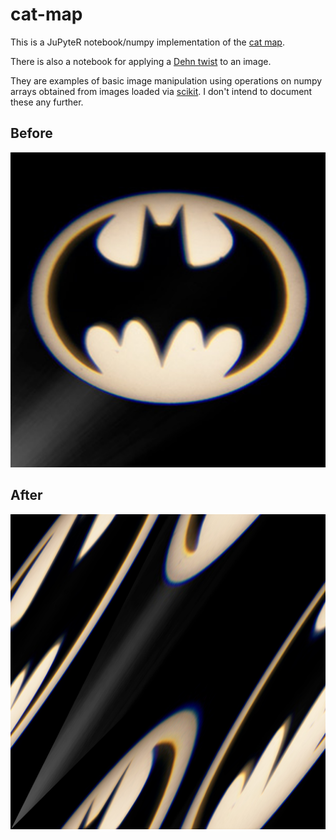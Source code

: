 # cat-map

This is a JuPyteR notebook/numpy implementation of the [cat map](https://en.wikipedia.org/wiki/Arnold%27s_cat_map).

There is also a notebook for applying a [Dehn twist](https://en.wikipedia.org/wiki/Dehn_twist) to an image.


They are examples of basic image manipulation using operations on numpy arrays obtained from images loaded via 
[scikit](http://scikit-image.org/). I don't intend to document these any further.


## Before

![before](https://github.com/macbuse/cat-map/blob/master/batman%20copy.png)

## After

![after](https://github.com/macbuse/cat-map/blob/master/tt2.png)




